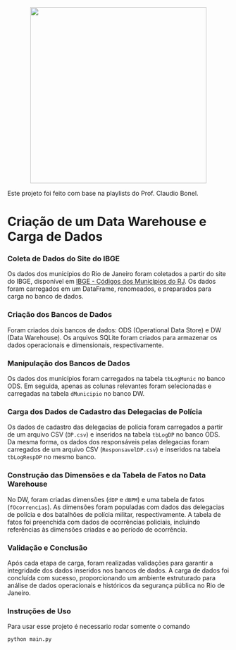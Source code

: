 <div align='center'>
<img src="https://github.com/douglasaturnino/integracao-dados-BPM/assets/95532957/8b170540-30bf-4a63-b250-773559c49ed2"  width=400px/>
</div>

Este projeto foi feito com base na playlists do Prof. Claudio Bonel.

# Criação de um Data Warehouse e Carga de Dados

### Coleta de Dados do Site do IBGE

Os dados dos municípios do Rio de Janeiro foram coletados a partir do site do IBGE, disponível em [IBGE - Códigos dos Municípios do RJ](https://www.ibge.gov.br/explica/codigos-dos-municipios.php#RJ). Os dados foram carregados em um DataFrame, renomeados, e preparados para carga no banco de dados.

### Criação dos Bancos de Dados

Foram criados dois bancos de dados: ODS (Operational Data Store) e DW (Data Warehouse). Os arquivos SQLite foram criados para armazenar os dados operacionais e dimensionais, respectivamente.

### Manipulação dos Bancos de Dados

Os dados dos municípios foram carregados na tabela `tbLogMunic` no banco ODS. Em seguida, apenas as colunas relevantes foram selecionadas e carregadas na tabela `dMunicipio` no banco DW.

### Carga dos Dados de Cadastro das Delegacias de Polícia

Os dados de cadastro das delegacias de polícia foram carregados a partir de um arquivo CSV (`DP.csv`) e inseridos na tabela `tbLogDP` no banco ODS. Da mesma forma, os dados dos responsáveis pelas delegacias foram carregados de um arquivo CSV (`ResponsavelDP.csv`) e inseridos na tabela `tbLogRespDP` no mesmo banco.

### Construção das Dimensões e da Tabela de Fatos no Data Warehouse

No DW, foram criadas dimensões (`dDP` e `dBPM`) e uma tabela de fatos (`fOcorrencias`). As dimensões foram populadas com dados das delegacias de polícia e dos batalhões de polícia militar, respectivamente. A tabela de fatos foi preenchida com dados de ocorrências policiais, incluindo referências às dimensões criadas e ao período de ocorrência.

### Validação e Conclusão

Após cada etapa de carga, foram realizadas validações para garantir a integridade dos dados inseridos nos bancos de dados. A carga de dados foi concluída com sucesso, proporcionando um ambiente estruturado para análise de dados operacionais e históricos da segurança pública no Rio de Janeiro.

### Instruções de Uso

Para usar esse projeto é necessario rodar somente o comando

```bash
python main.py
```


